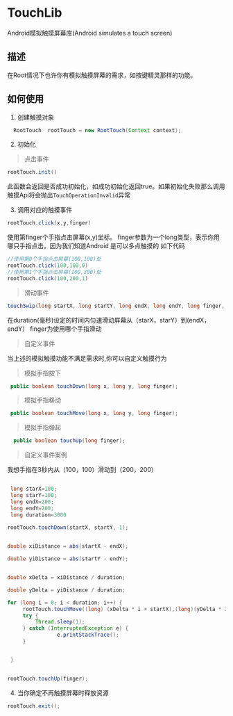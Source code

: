 # TouchLib
Android模拟触摸屏幕库(Android simulates a touch screen)
## 描述
在Root情况下也许你有模拟触摸屏幕的需求，如按键精灵那样的功能。

## 如何使用

1. 创建触摸对象

```java
  RootTouch  rootTouch = new RootTouch(Context context);
```

2. 初始化
> 点击事件
```java
rootTouch.init()
```
此函数会返回是否成功初始化，如成功初始化返回true。如果初始化失败那么调用触摸Api将会抛出`TouchOperationInvalid`异常

3. 调用对应的触摸事件

```java
rootTouch.click(x,y,finger)
```
使用第finger个手指点击屏幕(x,y)坐标。
finger参数为一个long类型，表示你用哪只手指点击。因为我们知道Android 是可以多点触摸的
如下代码
```java
//使用第0个手指点击屏幕(100,100)处
rootTouch.click(100,100,0)
//使用第1个手指点击屏幕(100,200)处
rootTouch.click(100,200,1)
```
> 滑动事件

```java
touchSwip(long startX, long startY, long endX, long endY, long finger, long duration) 
```
在duration(毫秒)设定的时间内匀速滑动屏幕从（starX，starY）到(endX，endY）
finger为使用哪个手指滑动

> 自定义事件

当上述的模拟触摸功能不满足需求时,你可以自定义触摸行为

> 模拟手指按下
```java
 public boolean touchDown(long x, long y, long finger);
```
> 模拟手指移动
```java
 public boolean touchMove(long x, long y, long finger);
```
> 模拟手指弹起
```java
  public boolean touchUp(long finger);
```

> 自定义事件案例

我想手指在3秒内从（100，100）滑动到（200，200）
```java

 long starX=100;
 long starY=100;
 long endX=200;
 long endY=200;
 long duration=3000
 
rootTouch.touchDown(startX, startY, 1);


double xiDistance = abs(startX - endX);

double yiDistance = abs(startY - endY);


double xDelta = xiDistance / duration;

double yDelta = yiDistance / duration;

for (long i = 0; i < duration; i++) {
     rootTouch.touchMove((long) (xDelta * i + startX),(long)(yDelta * i + startY), finger);
     try {
         Thread.sleep(1);
     } catch (InterruptedException e) {
                e.printStackTrace();
     }


 }


rootTouch.touchUp(finger);

```

4. 当你确定不再触摸屏幕时释放资源

```java
rootTouch.exit();
```

